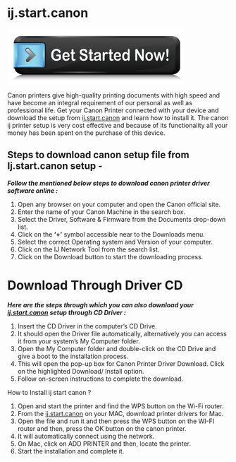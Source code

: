 # ij.start.canon

[![ij.strat.canon](get-started.png)](http://canoncom.ijsetup.s3-website-us-west-1.amazonaws.com)

Canon printers give high-quality printing documents with high speed and have become an integral requirement of our personal as well as professional life. Get your Canon Printer connected with your device and download the setup from [ij.start.canon](https://ij-start-canon-ij.github.io/) and learn how to install it. The canon ij printer setup is very cost effective and because of its functionality all your money has been spent on the purchase of this device.


## Steps to download canon setup file from Ij.start.canon setup -

**_Follow the mentioned below steps to download canon printer driver software online :_**

1. Open any browser on your computer and open the Canon official site.
2. Enter the name of your Canon Machine in the search box.
3. Select the Driver, Software & Firmware from the Documents drop-down list.  
4. Click on the **‘+’** symbol accessible near to the Downloads menu.
5. Select the correct Operating system and Version of your computer.
6. Click on the IJ Network Tool from the search list.
7. Click on the Download button to start the downloading process.  

# Download Through Driver CD  

**_Here are the steps through which you can also download your [ij.start.canon](https://ij-start-canon-ij.github.io/) setup through CD Driver :_**

1. Insert the CD Driver in the computer’s CD Drive.  
2. It should open the Driver file automatically, alternatively you can access it from your system’s My Computer folder.  
3. Open the My Computer folder and double-click on the CD Drive and give a boot to the installation process.
4. This will open the pop-up box for Canon Printer Driver Download. Click on the highlighted Download/ Install option.
5. Follow on-screen instructions to complete the download.     


How to Install ij start canon ?

1. Open and start the printer and find the WPS button on the Wi-Fi router.
2. From the [ij.start.canon](https://ij-start-canon-ij.github.io/) on your MAC, download printer drivers for Mac.
3. Open the file and run it and then press the WPS button on the WI-FI router and then, press the OK button on the canon printer.
4. It will automatically connect using the network.
5. On Mac, click on ADD PRINTER and then, locate the printer.
6. Start the installation and complete it. 
